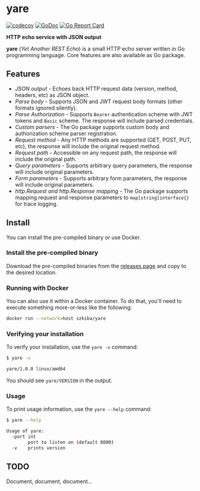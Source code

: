 # yare

[![codecov](https://codecov.io/gh/szkiba/yare/branch/master/graph/badge.svg)](https://codecov.io/gh/szkiba/yare)
[![GoDoc](https://img.shields.io/badge/pkg.go.dev-doc-blue)](http://pkg.go.dev/github.com/szkiba/yare)
[![Go Report Card](https://goreportcard.com/badge/github.com/szkiba/yare)](https://goreportcard.com/report/github.com/szkiba/yare)

**HTTP echo service with JSON output**

**yare** (*Yet Another REST Echo*) is a small HTTP echo server written in Go programming language.
Core features are also available as Go package.

## Features

- *JSON output* - Echoes back HTTP request data (version, method, headers, etc) as JSON object.
- *Parse body* - Supports JSON and JWT request body formats (other formats ignored silently).
- *Parse Authorization* - Supports `Bearer` authentication scheme with JWT tokens and `Basic` scheme.
The response will include parsed credentials.
- *Custom parsers* - The Go package supports custom body and authorization scheme parser registration.
- *Request method* - Any HTTP methods are supported (GET, POST, PUT, etc), the response will include the original request method.
- *Request path* - Accessible on any request path, the response will include the original path.
- *Query parameters* - Supports arbitrary query parameters, the response will include original parameters.
- *Form parameters* - Supports arbitrary form parameters, the response will include original parameters.
- *http.Request and http.Response mapping* - The Go package supports mapping request and response parameters
to `map[string]interface{}` for trace logging.

## Install

You can install the pre-compiled binary or use Docker.

### Install the pre-compiled binary

Download the pre-compiled binaries from the [releases page](releases) and
copy to the desired location.

### Running with Docker

You can also use it within a Docker container. To do that, you'll need to
execute something more-or-less like the following:

```sh
docker run --network=host szkiba/yare
```

### Verifying your installation

To verify your installation, use the `yare -v` command:

```sh
$ yare -v

yare/1.0.0 linux/amd64
```

You should see `yare/VERSION` in the output.

### Usage

To print usage information, use the `yare --help` command:

```sh
$ yare --help

Usage of yare:
  -port int
        port to listen on (default 8080)
  -v    prints version
```

## TODO

Document, document, document...
